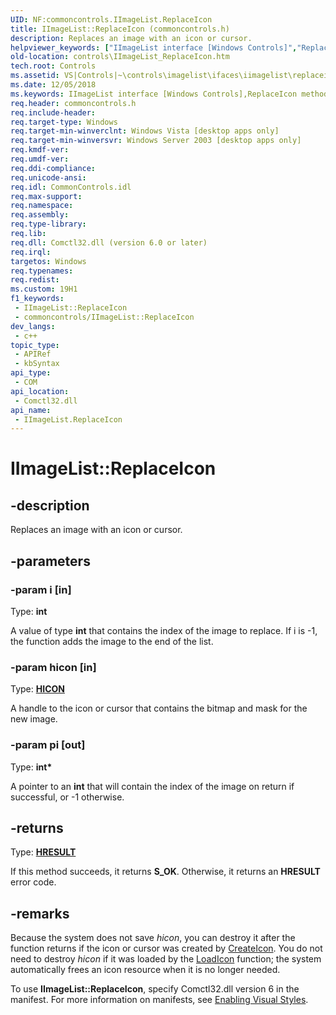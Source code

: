 ```yaml
---
UID: NF:commoncontrols.IImageList.ReplaceIcon
title: IImageList::ReplaceIcon (commoncontrols.h)
description: Replaces an image with an icon or cursor.
helpviewer_keywords: ["IImageList interface [Windows Controls]","ReplaceIcon method","IImageList.ReplaceIcon","IImageList::ReplaceIcon","ReplaceIcon","ReplaceIcon method [Windows Controls]","ReplaceIcon method [Windows Controls]","IImageList interface","comctl_IImageList_ReplaceIcon","comctl_IImageList_ReplaceIcon_cpp","commoncontrols/IImageList::ReplaceIcon","controls.IImageList_ReplaceIcon","controls.comctl_IImageList_ReplaceIcon"]
old-location: controls\IImageList_ReplaceIcon.htm
tech.root: Controls
ms.assetid: VS|Controls|~\controls\imagelist\ifaces\iimagelist\replaceicon.htm
ms.date: 12/05/2018
ms.keywords: IImageList interface [Windows Controls],ReplaceIcon method, IImageList.ReplaceIcon, IImageList::ReplaceIcon, ReplaceIcon, ReplaceIcon method [Windows Controls], ReplaceIcon method [Windows Controls],IImageList interface, comctl_IImageList_ReplaceIcon, comctl_IImageList_ReplaceIcon_cpp, commoncontrols/IImageList::ReplaceIcon, controls.IImageList_ReplaceIcon, controls.comctl_IImageList_ReplaceIcon
req.header: commoncontrols.h
req.include-header: 
req.target-type: Windows
req.target-min-winverclnt: Windows Vista [desktop apps only]
req.target-min-winversvr: Windows Server 2003 [desktop apps only]
req.kmdf-ver: 
req.umdf-ver: 
req.ddi-compliance: 
req.unicode-ansi: 
req.idl: CommonControls.idl
req.max-support: 
req.namespace: 
req.assembly: 
req.type-library: 
req.lib: 
req.dll: Comctl32.dll (version 6.0 or later)
req.irql: 
targetos: Windows
req.typenames: 
req.redist: 
ms.custom: 19H1
f1_keywords:
 - IImageList::ReplaceIcon
 - commoncontrols/IImageList::ReplaceIcon
dev_langs:
 - c++
topic_type:
 - APIRef
 - kbSyntax
api_type:
 - COM
api_location:
 - Comctl32.dll
api_name:
 - IImageList.ReplaceIcon
---
```


# IImageList::ReplaceIcon


## -description

Replaces an image with an icon or cursor.

## -parameters

### -param i [in]

Type: <b>int</b>

A value of type <b>int</b> that contains the index of the image to replace. If i is -1, the function adds the image to the end of the list.

### -param hicon [in]

Type: <b><a href="/windows/desktop/WinProg/windows-data-types">HICON</a></b>

A handle to the icon or cursor that contains the bitmap and mask for the new image.

### -param pi [out]

Type: <b>int*</b>

A pointer to an <b>int</b> that will contain the index of the image on return if 	successful, or -1 otherwise.

## -returns

Type: <b><a href="/windows/desktop/WinProg/windows-data-types">HRESULT</a></b>

If this method succeeds, it returns <b>S_OK</b>. Otherwise, it returns an <b>HRESULT</b> error code.

## -remarks

Because the system does not save <i>hicon</i>, you can destroy it after the function returns if the icon or cursor was created by <a href="/windows/desktop/api/winuser/nf-winuser-createicon">CreateIcon</a>. You do not need to destroy <i>hicon</i> if it was loaded by the <a href="/windows/desktop/api/winuser/nf-winuser-loadicona">LoadIcon</a> function; the system automatically frees an icon resource when it is no longer needed. 		
		

To use <b>IImageList::ReplaceIcon</b>, specify Comctl32.dll version 6 in the manifest. For more information on manifests, see <a href="/windows/desktop/Controls/cookbook-overview">Enabling Visual Styles</a>.
